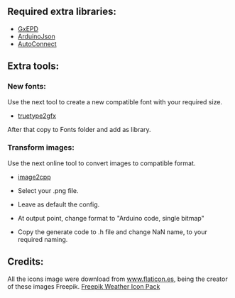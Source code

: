 ## Required extra libraries:
- [GxEPD](https://github.com/ZinggJM/GxEPD)
- [ArduinoJson](https://arduinojson.org/?utm_source=meta&utm_medium=library.properties)
- [AutoConnect](https://github.com/Hieromon/AutoConnect)

## Extra tools:

### New fonts:
Use the next tool to create a new compatible font with your required size.
- [truetype2gfx](https://rop.nl/truetype2gfx/)

After that copy to Fonts folder and add as library.

### Transform images:
Use the next online tool to convert images to compatible format.
- [image2cpp](http://javl.github.io/image2cpp/)

- Select your .png file.
- Leave as default the config.
- At output point, change format to "Arduino code, single bitmap"
- Copy the generate code to .h file and change NaN name, to your required naming.

## Credits:

All the icons image were download from www.flaticon.es, being the creator of these images Freepik.
[Freepik Weather Icon Pack](https://www.flaticon.es/packs/weather-347?word=weather)